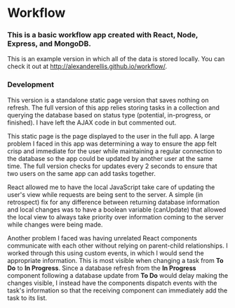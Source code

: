 # Workflow

### This is a basic workflow app created with React, Node, Express, and MongoDB.  

This is an example version in which all of the data is stored locally.  You can check it out at http://alexanderellis.github.io/workflow/.

### Development

This version is a standalone static page version that saves nothing on refresh.  The full version of this app relies storing tasks in a collection and querying the database based on status type (potential, in-progress, or finished).  I have left the AJAX code in but commented out.  

This static page is the page displayed to the user in the full app.  A large problem I faced in this app was determining a way to ensure the app felt crisp and immediate for the user while maintaining a regular connection to the database so the app could be updated by another user at the same time.  The full version checks for updates every 2 seconds to ensure that two users on the same app can add tasks together.

React allowed me to have the local JavaScript take care of updating the user's view while requests are being sent to the server.  A simple (in retrospect) fix for any difference between returning database information and local changes was to have a boolean variable (canUpdate) that allowed the local view to always take priority over information coming to the server while changes were being made.

Another problem I faced was having unrelated React components communicate with each other without relying on parent-child relationships.  I worked through this using custom events, in which I would send the appropriate information.  This is most visible when changing a task from **To Do** to **In Progress**.  Since a database refresh from the **In Progress** component following a database update from **To Do** would delay making the changes visible, I instead have the components dispatch events with the task's information so that the receiving component can immediately add the task to its list.
